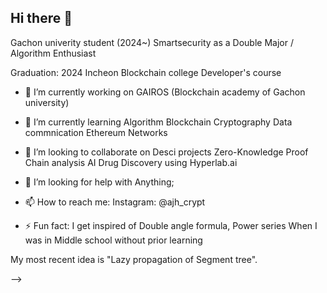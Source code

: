 ## Hi there 👋

Gachon univerity student (2024~)
Smartsecurity as a Double Major / Algorithm Enthusiast


Graduation: 2024 Incheon Blockchain college Developer's course


- 🔭 I’m currently working on 
GAIROS (Blockchain academy of Gachon university)


- 🌱 I’m currently learning
Algorithm
Blockchain
Cryptography
Data commnication
Ethereum Networks

- 👯 I’m looking to collaborate on
Desci projects 
Zero-Knowledge Proof
Chain analysis
AI Drug Discovery using Hyperlab.ai

- 🤔 I’m looking for help with 
Anything;

- 📫 How to reach me: 
Instagram: @ajh_crypt

- ⚡ Fun fact: 
I get inspired of Double angle formula, Power series When I was in Middle school without prior learning

My most recent idea is "Lazy propagation of Segment tree".

-->
